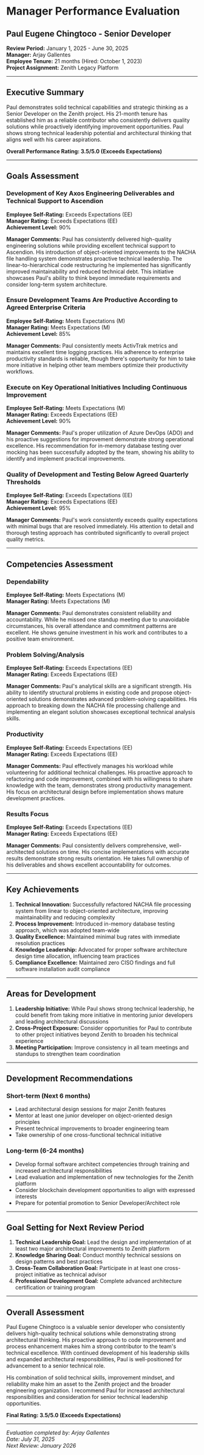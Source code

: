 # Manager Performance Evaluation
## Paul Eugene Chingtoco - Senior Developer
**Review Period:** January 1, 2025 - June 30, 2025  
**Manager:** Arjay Gallentes  
**Employee Tenure:** 21 months (Hired: October 1, 2023)  
**Project Assignment:** Zenith Legacy Platform

---

## Executive Summary

Paul demonstrates solid technical capabilities and strategic thinking as a Senior Developer on the Zenith project. His 21-month tenure has established him as a reliable contributor who consistently delivers quality solutions while proactively identifying improvement opportunities. Paul shows strong technical leadership potential and architectural thinking that aligns well with his career aspirations.

**Overall Performance Rating: 3.5/5.0 (Exceeds Expectations)**

---

## Goals Assessment

### Development of Key Axos Engineering Deliverables and Technical Support to Ascendion
**Employee Self-Rating:** Exceeds Expectations (EE)  
**Manager Rating:** Exceeds Expectations (EE)  
**Achievement Level:** 90%

**Manager Comments:**
Paul has consistently delivered high-quality engineering solutions while providing excellent technical support to Ascendion. His introduction of object-oriented improvements to the NACHA file handling system demonstrates proactive technical leadership. The linear-to-hierarchical code restructuring he implemented has significantly improved maintainability and reduced technical debt. This initiative showcases Paul's ability to think beyond immediate requirements and consider long-term system architecture.

### Ensure Development Teams Are Productive According to Agreed Enterprise Criteria
**Employee Self-Rating:** Meets Expectations (M)  
**Manager Rating:** Meets Expectations (M)  
**Achievement Level:** 85%

**Manager Comments:**
Paul consistently meets ActivTrak metrics and maintains excellent time logging practices. His adherence to enterprise productivity standards is reliable, though there's opportunity for him to take more initiative in helping other team members optimize their productivity workflows.

### Execute on Key Operational Initiatives Including Continuous Improvement
**Employee Self-Rating:** Meets Expectations (M)  
**Manager Rating:** Exceeds Expectations (EE)  
**Achievement Level:** 90%

**Manager Comments:**
Paul's proper utilization of Azure DevOps (ADO) and his proactive suggestions for improvement demonstrate strong operational excellence. His recommendation for in-memory database testing over mocking has been successfully adopted by the team, showing his ability to identify and implement practical improvements.

### Quality of Development and Testing Below Agreed Quarterly Thresholds
**Employee Self-Rating:** Exceeds Expectations (EE)  
**Manager Rating:** Exceeds Expectations (EE)  
**Achievement Level:** 95%

**Manager Comments:**
Paul's work consistently exceeds quality expectations with minimal bugs that are resolved immediately. His attention to detail and thorough testing approach has contributed significantly to overall project quality metrics.

---

## Competencies Assessment

### Dependability
**Employee Self-Rating:** Meets Expectations (M)  
**Manager Rating:** Meets Expectations (M)

**Manager Comments:**
Paul demonstrates consistent reliability and accountability. While he missed one standup meeting due to unavoidable circumstances, his overall attendance and commitment patterns are excellent. He shows genuine investment in his work and contributes to a positive team environment.

### Problem Solving/Analysis
**Employee Self-Rating:** Exceeds Expectations (EE)  
**Manager Rating:** Exceeds Expectations (EE)

**Manager Comments:**
Paul's analytical skills are a significant strength. His ability to identify structural problems in existing code and propose object-oriented solutions demonstrates advanced problem-solving capabilities. His approach to breaking down the NACHA file processing challenge and implementing an elegant solution showcases exceptional technical analysis skills.

### Productivity
**Employee Self-Rating:** Exceeds Expectations (EE)  
**Manager Rating:** Exceeds Expectations (EE)

**Manager Comments:**
Paul effectively manages his workload while volunteering for additional technical challenges. His proactive approach to refactoring and code improvement, combined with his willingness to share knowledge with the team, demonstrates strong productivity management. His focus on architectural design before implementation shows mature development practices.

### Results Focus
**Employee Self-Rating:** Exceeds Expectations (EE)  
**Manager Rating:** Exceeds Expectations (EE)

**Manager Comments:**
Paul consistently delivers comprehensive, well-architected solutions on time. His concise implementations with accurate results demonstrate strong results orientation. He takes full ownership of his deliverables and shows excellent accountability for outcomes.

---

## Key Achievements

1. **Technical Innovation:** Successfully refactored NACHA file processing system from linear to object-oriented architecture, improving maintainability and reducing complexity
2. **Process Improvement:** Introduced in-memory database testing approach, which was adopted team-wide
3. **Quality Excellence:** Maintained minimal bug rates with immediate resolution practices
4. **Knowledge Leadership:** Advocated for proper software architecture design time allocation, influencing team practices
5. **Compliance Excellence:** Maintained zero CISO findings and full software installation audit compliance

---

## Areas for Development

1. **Leadership Initiative:** While Paul shows strong technical leadership, he could benefit from taking more initiative in mentoring junior developers and leading architectural discussions
2. **Cross-Project Exposure:** Consider opportunities for Paul to contribute to other project initiatives beyond Zenith to broaden his technical experience
3. **Meeting Participation:** Improve consistency in all team meetings and standups to strengthen team coordination

---

## Development Recommendations

### Short-term (Next 6 months)
- Lead architectural design sessions for major Zenith features
- Mentor at least one junior developer on object-oriented design principles
- Present technical improvements to broader engineering team
- Take ownership of one cross-functional technical initiative

### Long-term (6-24 months)
- Develop formal software architect competencies through training and increased architectural responsibilities
- Lead evaluation and implementation of new technologies for the Zenith platform
- Consider blockchain development opportunities to align with expressed interests
- Prepare for potential promotion to Senior Developer/Architect role

---

## Goal Setting for Next Review Period

1. **Technical Leadership Goal:** Lead the design and implementation of at least two major architectural improvements to Zenith platform
2. **Knowledge Sharing Goal:** Conduct monthly technical sessions on design patterns and best practices
3. **Cross-Team Collaboration Goal:** Participate in at least one cross-project initiative as technical advisor
4. **Professional Development Goal:** Complete advanced architecture certification or training program

---

## Overall Assessment

Paul Eugene Chingtoco is a valuable senior developer who consistently delivers high-quality technical solutions while demonstrating strong architectural thinking. His proactive approach to code improvement and process enhancement makes him a strong contributor to the team's technical excellence. With continued development of his leadership skills and expanded architectural responsibilities, Paul is well-positioned for advancement to a senior technical role.

His combination of solid technical skills, improvement mindset, and reliability make him an asset to the Zenith project and the broader engineering organization. I recommend Paul for increased architectural responsibilities and consideration for senior technical leadership opportunities.

**Final Rating: 3.5/5.0 (Exceeds Expectations)**

---

*Evaluation completed by: Arjay Gallentes*  
*Date: July 31, 2025*  
*Next Review: January 2026*